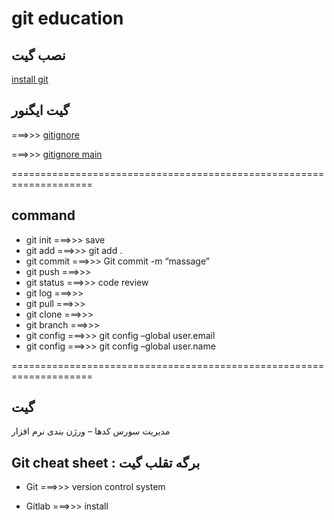 # git education

 ## نصب گیت
[ install git ](https://git-scm.com/docs/gitignore)

## گیت ایگنور
===>>> [ gitignore ](https://docs.gitignore.io/)

===>>> [ gitignore main ](https://www.toptal.com/developers/gitignore)


====================================================================


## command

- git init  ===>>> save
- git add ===>>> git add .
- git commit ===>>> Git commit -m “massage”
- git push ===>>>
- git status ===>>> code review
- git log ===>>>
- git pull ===>>>
- git clone ===>>>
- git branch ===>>>
- git config ===>>> git config –global user.email
- git config ===>>> git config –global user.name


====================================================================

## گیت

مدیریت سورس کدها – ورژن بندی نرم افزار

## Git cheat sheet : برگه تقلب گیت


- Git ===>>> version control system

- Gitlab ===>>> install 
